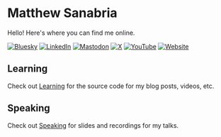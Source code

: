# Matthew Sanabria

Hello! Here's where you can find me online.

[![Bluesky][bluesky-badge]][bluesky]
[![LinkedIn][linkedin-badge]][linkedin]
[![Mastodon][mastodon-badge]][mastodon]
[![X][x-badge]][x]
[![YouTube][youtube-badge]][youtube]
[![Website][website-badge]][website]

## Learning

Check out [Learning](learning) for the source code for my blog posts, videos,
etc.

## Speaking

Check out [Speaking](speaking) for slides and recordings for my talks.

[bluesky-badge]: https://img.shields.io/badge/Bluesky-%230285FF?style=for-the-badge&logo=bluesky
[bluesky]: https://bsky.app/profile/matthewsanabria.dev
[linkedin-badge]: https://img.shields.io/badge/LinkedIn-%230A66C2?style=for-the-badge&logo=linkedin
[linkedin]: https://www.linkedin.com/in/sudomateo/
[mastodon-badge]: https://img.shields.io/badge/Mastodon-%236364FF?style=for-the-badge&logo=mastodon
[mastodon]: https://mastodon.online/@sudomateo
[x-badge]: https://img.shields.io/badge/X-%23000000?style=for-the-badge&logo=x
[x]: https://x.com/sudomateo
[youtube-badge]: https://img.shields.io/badge/YouTube-%23FF0000?style=for-the-badge&logo=youtube
[youtube]: https://www.youtube.com/@sudomateo
[website-badge]: https://img.shields.io/badge/Website-%23202020?style=for-the-badge
[website]: https://matthewsanabria.dev
